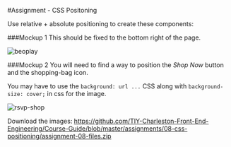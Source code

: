 #Assignment - CSS Positoning

Use relative + absolute positioning to create these components:


###Mockup 1
This should be fixed to the bottom right of the page.

![beoplay](https://raw.githubusercontent.com/TIY-Charleston-Front-End-Engineering/Course-Guide/master/assignments/08-css-positioning/beoplay-signup-flash/beoplay-mockup.png)



###Mockup 2
You will need to find a way to position the *Shop Now* button and the shopping-bag icon.

You may have to use the `background: url ...` CSS  along with `background-size: cover;` in css for the image.

![rsvp-shop](https://raw.githubusercontent.com/TIY-Charleston-Front-End-Engineering/Course-Guide/master/assignments/08-css-positioning/rsvp-shop/rsvp-shop-mockup.png)


Download the images:
https://github.com/TIY-Charleston-Front-End-Engineering/Course-Guide/blob/master/assignments/08-css-positioning/assignment-08-files.zip
